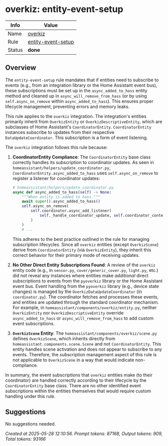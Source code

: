# overkiz: entity-event-setup

| Info   | Value                                                                    |
|--------|--------------------------------------------------------------------------|
| Name   | [overkiz](https://www.home-assistant.io/integrations/overkiz/) |
| Rule   | [entity-event-setup](https://developers.home-assistant.io/docs/core/integration-quality-scale/rules/entity-event-setup)                                                     |
| Status | **done**                                                                 |

## Overview

The `entity-event-setup` rule mandates that if entities need to subscribe to events (e.g., from an integration library or the Home Assistant event bus), these subscriptions must be set up in the `async_added_to_hass` entity method and cleaned up in `async_will_remove_from_hass` (or by using `self.async_on_remove` within `async_added_to_hass`). This ensures proper lifecycle management, preventing errors and memory leaks.

This rule applies to the `overkiz` integration. The integration's entities primarily inherit from `OverkizEntity` or `OverkizDescriptiveEntity`, which are subclasses of Home Assistant's `CoordinatorEntity`. `CoordinatorEntity` instances subscribe to updates from their respective `DataUpdateCoordinator`. This subscription is a form of event listening.

The `overkiz` integration follows this rule because:

1.  **CoordinatorEntity Compliance**: The `CoordinatorEntity` base class correctly handles its subscription to coordinator updates. As seen in `homeassistant/helpers/update_coordinator.py`, `CoordinatorEntity.async_added_to_hass` uses `self.async_on_remove` to register a listener for coordinator updates:
    ```python
    # homeassistant/helpers/update_coordinator.py
    async def async_added_to_hass(self) -> None:
        """When entity is added to hass."""
        await super().async_added_to_hass()
        self.async_on_remove(
            self.coordinator.async_add_listener(
                self._handle_coordinator_update, self.coordinator_context
            )
        )
        # ...
    ```
    This adheres to the best practice outlined in the rule for managing subscription lifecycles. Since all `overkiz` entities (except `OverkizScene`) derive from `CoordinatorEntity` (via `OverkizEntity`), they inherit this correct behavior for their primary mode of receiving updates.

2.  **No Other Direct Entity Subscriptions Found**: A review of the `overkiz` entity code (e.g., in `sensor.py`, `cover/generic_cover.py`, `light.py`, etc.) did not reveal any instances where entities make *additional* direct subscriptions to events from the `pyoverkiz` library or the Home Assistant event bus. Event handling from the `pyoverkiz` library (e.g., device state changes) is managed by the `OverkizDataUpdateCoordinator` (in `coordinator.py`). The coordinator fetches and processes these events, and entities are updated through the standard coordinator mechanism.
    For example, in `homeassistant/components/overkiz/entity.py`, neither `OverkizEntity` nor `OverkizDescriptiveEntity` override `async_added_to_hass` or `async_will_remove_from_hass` to add custom event subscriptions.

3.  **`OverkizScene` Entity**: The `homeassistant/components/overkiz/scene.py` defines `OverkizScene`, which inherits directly from `homeassistant.components.scene.Scene` and not `CoordinatorEntity`. This entity handles scene activation and does not appear to subscribe to any events. Therefore, the subscription management aspect of this rule is not applicable to `OverkizScene` in a way that would indicate non-compliance.

In summary, the event subscriptions that `overkiz` entities make (to their coordinator) are handled correctly according to their lifecycle by the `CoordinatorEntity` base class. There are no other identified event subscriptions within the entities themselves that would require custom handling under this rule.

## Suggestions

No suggestions needed.

_Created at 2025-05-28 12:10:56. Prompt tokens: 87168, Output tokens: 909, Total tokens: 93166_
